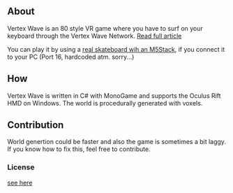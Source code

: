 ## About
Vertex Wave is an 80 style VR game where you have to surf on your keyboard through the Vertex Wave Network.
[Read full article](about)

You can play it by using a [real skateboard wih an M5Stack](m5stack), if you connect it to your PC (Port 16, hardcoded atm. sorry...)

## How
Vertex Wave is written in C# with MonoGame and supports the Oculus Rift HMD on Windows.
The world is procedurally generated with voxels.

## Contribution
World genertion could be faster and also the game is sometimes a bit laggy.
If you know how to fix this, feel free to contribute.

### License
[see here](license-extended)
